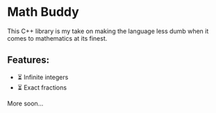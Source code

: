 # Math Buddy

This C++ library is my take on making the language less dumb when it comes to mathematics at its finest.

## Features:
- ⏳ Infinite integers
- ⏳ Exact fractions

More soon...
